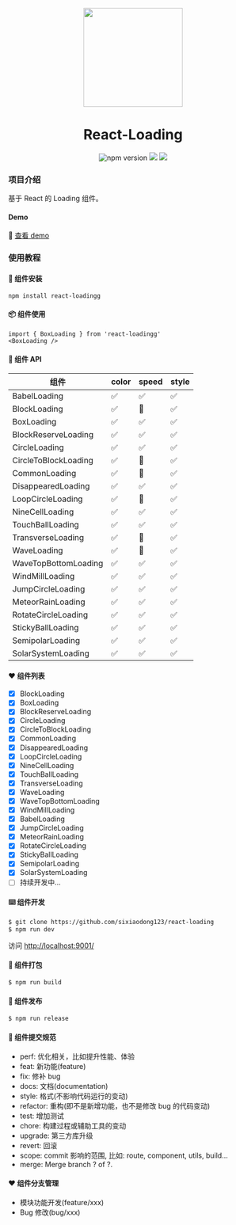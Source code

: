 <p align="center">
  <a href="https://github.com/sixiaodong123/react-loading">
    <img width="200" src="https://github.com/sixiaodong123/react-loading/blob/master/logo.png">
  </a>
</p>

<h1 align="center">React-Loading</h1>

<div align="center">

![npm version](https://img.shields.io/npm/v/react-loading) ![](https://img.shields.io/github/license/sixiaodong123/react-loading) ![](https://img.shields.io/npm/dm/react-loadingg)

</div>

### 项目介绍
基于 React 的 Loading 组件。

#### Demo

🎉 [查看 demo](http://139.196.82.33:8080/iframe.html?id=demo--demo)

### 使用教程

#### 🎉 组件安装

```
npm install react-loadingg
```

#### 📦 组件使用

```
import { BoxLoading } from 'react-loadingg'
<BoxLoading />
```

#### 🎉 组件 API

| 组件                 | color | speed | style |
| -------------------- | ----- | ----- | ----- |
| BabelLoading         | ✅    | ✅    | ✅    |
| BlockLoading         | ✅    | 🚧    | ✅    |
| BoxLoading           | ✅    | ✅    | ✅    |
| BlockReserveLoading  | ✅    | ✅    | ✅    |
| CircleLoading        | ✅    | ✅    | ✅    |
| CircleToBlockLoading | ✅    | 🚧    | ✅    |
| CommonLoading        | ✅    | 🚧    | ✅    |
| DisappearedLoading   | ✅    | ✅    | ✅    |
| LoopCircleLoading    | ✅    | 🚧    | ✅    |
| NineCellLoading      | ✅    | ✅    | ✅    |
| TouchBallLoading     | ✅    | ✅    | ✅    |
| TransverseLoading    | ✅    | 🚧    | ✅    |
| WaveLoading          | ✅    | 🚧    | ✅    |
| WaveTopBottomLoading | ✅    | ✅    | ✅    |
| WindMillLoading      | ✅    | ✅    | ✅    |
| JumpCircleLoading    | ✅    | ✅    | ✅    |
| MeteorRainLoading    | ✅    | ✅    | ✅    |
| RotateCircleLoading  | ✅    | ✅    | ✅    |
| StickyBallLoading    | ✅    | ✅    | ✅    |
| SemipolarLoading     | ✅    | ✅    | ✅    |
| SolarSystemLoading   | ✅    | ✅    | ✅    |

#### ❤️ 组件列表

- [x] BlockLoading
- [x] BoxLoading
- [x] BlockReserveLoading
- [x] CircleLoading
- [x] CircleToBlockLoading
- [x] CommonLoading
- [x] DisappearedLoading
- [x] LoopCircleLoading
- [x] NineCellLoading
- [x] TouchBallLoading
- [x] TransverseLoading
- [x] WaveLoading
- [x] WaveTopBottomLoading
- [x] WindMillLoading
- [x] BabelLoading
- [x] JumpCircleLoading
- [x] MeteorRainLoading
- [x] RotateCircleLoading
- [x] StickyBallLoading
- [x] SemipolarLoading
- [x] SolarSystemLoading
- [ ] 持续开发中...

#### ⌨️ 组件开发

```bash
$ git clone https://github.com/sixiaodong123/react-loading
$ npm run dev
```

访问 [http://localhost:9001/](http://localhost:9001/)

#### 🔨 组件打包

```bash
$ npm run build
```

#### 🎉 组件发布

```bash
$ npm run release
```

#### 🤝 组件提交规范

- perf: 优化相关，比如提升性能、体验
- feat: 新功能(feature)
- fix: 修补 bug
- docs: 文档(documentation)
- style: 格式(不影响代码运行的变动)
- refactor: 重构(即不是新增功能，也不是修改 bug 的代码变动)
- test: 增加测试
- chore: 构建过程或辅助工具的变动
- upgrade: 第三方库升级
- revert: 回滚
- scope: commit 影响的范围, 比如: route, component, utils, build...
- merge: Merge branch ? of ?.

#### ❤️ 组件分支管理

- 模块功能开发(feature/xxx)
- Bug 修改(bug/xxx)
